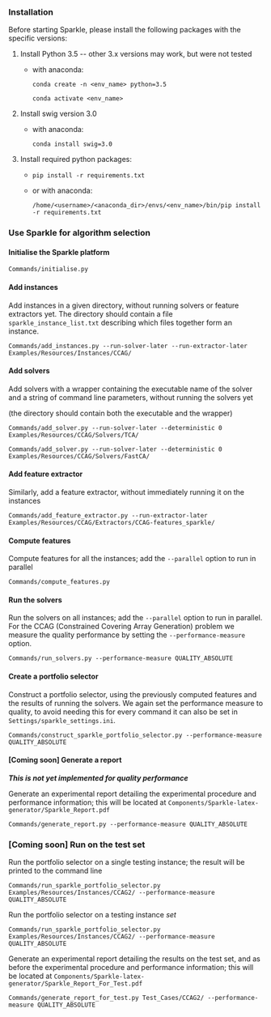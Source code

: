 ### Installation

Before starting Sparkle, please install the following packages with the specific versions:

1. Install Python 3.5 -- other 3.x versions may work, but were not tested
	* with anaconda:

		`conda create -n <env_name> python=3.5`

		`conda activate <env_name>`

2. Install swig version 3.0
	* with anaconda:

		`conda install swig=3.0`

3. Install required python packages:
	* `pip install -r requirements.txt`
	* or with anaconda:

		`/home/<username>/<anaconda_dir>/envs/<env_name>/bin/pip install -r requirements.txt`

### Use Sparkle for algorithm selection

#### Initialise the Sparkle platform

`Commands/initialise.py`

#### Add instances

Add instances in a given directory, without running solvers or feature extractors yet. The directory should contain a file `sparkle_instance_list.txt` describing which files together form an instance.

`Commands/add_instances.py --run-solver-later --run-extractor-later Examples/Resources/Instances/CCAG/`

#### Add solvers

Add solvers with a wrapper containing the executable name of the solver and a string of command line parameters, without running the solvers yet

(the directory should contain both the executable and the wrapper)

`Commands/add_solver.py --run-solver-later --deterministic 0 Examples/Resources/CCAG/Solvers/TCA/`

`Commands/add_solver.py --run-solver-later --deterministic 0 Examples/Resources/CCAG/Solvers/FastCA/`

#### Add feature extractor

Similarly, add a feature extractor, without immediately running it on the instances

`Commands/add_feature_extractor.py --run-extractor-later Examples/Resources/CCAG/Extractors/CCAG-features_sparkle/`

#### Compute features

Compute features for all the instances; add the `--parallel` option to run in parallel

`Commands/compute_features.py`

#### Run the solvers

Run the solvers on all instances; add the `--parallel` option to run in parallel. For the CCAG (Constrained Covering Array Generation) problem we measure the quality performance by setting the `--performance-measure` option.

`Commands/run_solvers.py --performance-measure QUALITY_ABSOLUTE`

#### Create a portfolio selector

Construct a portfolio selector, using the previously computed features and the results of running the solvers. We again set the performance measure to quality, to avoid needing this for every command it can also be set in `Settings/sparkle_settings.ini`.

`Commands/construct_sparkle_portfolio_selector.py --performance-measure QUALITY_ABSOLUTE`

#### [Coming soon] Generate a report

***This is not yet implemented for quality performance***

Generate an experimental report detailing the experimental procedure and performance information; this will be located at `Components/Sparkle-latex-generator/Sparkle_Report.pdf`

`Commands/generate_report.py --performance-measure QUALITY_ABSOLUTE`

### [Coming soon] Run on the test set

Run the portfolio selector on a single testing instance; the result will be printed to the command line

`Commands/run_sparkle_portfolio_selector.py Examples/Resources/Instances/CCAG2/ --performance-measure QUALITY_ABSOLUTE`

Run the portfolio selector on a testing instance *set*

`Commands/run_sparkle_portfolio_selector.py Examples/Resources/Instances/CCAG2/ --performance-measure QUALITY_ABSOLUTE`

Generate an experimental report detailing the results on the test set, and as before the experimental procedure and performance information; this will be located at `Components/Sparkle-latex-generator/Sparkle_Report_For_Test.pdf`

`Commands/generate_report_for_test.py Test_Cases/CCAG2/ --performance-measure QUALITY_ABSOLUTE`

